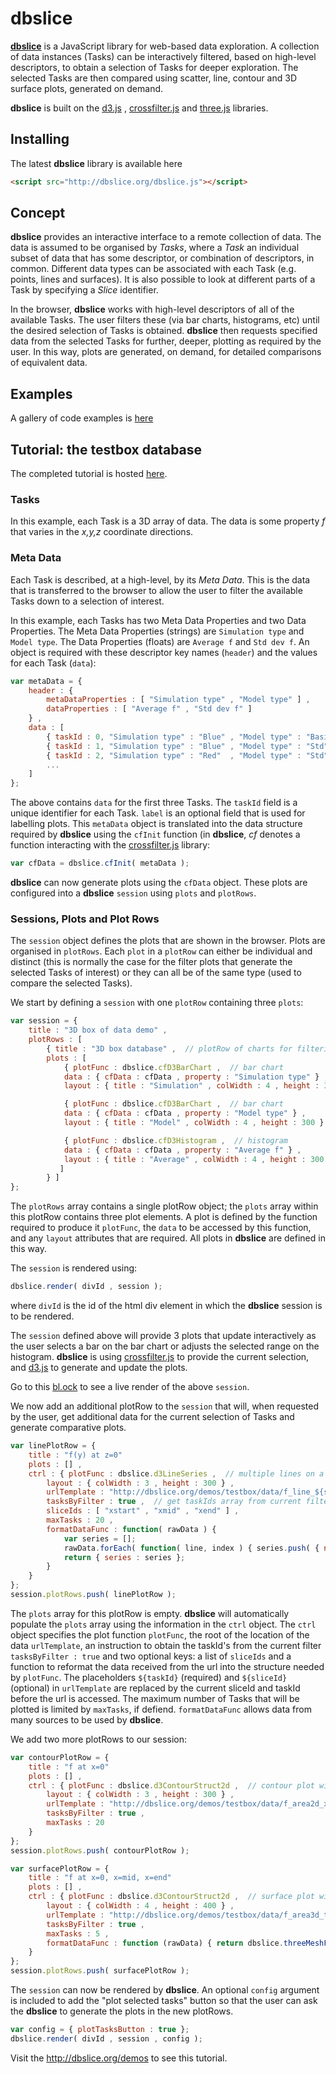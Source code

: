 # dbslice
[**dbslice**](http://www.dbslice.org) is a JavaScript library for web-based data exploration. A collection of data instances (Tasks)  can be interactively filtered, based on high-level descriptors, to obtain a selection of Tasks for deeper exploration. The selected Tasks are then compared using scatter, line, contour and 3D surface plots, generated on demand.

**dbslice** is built on the [d3.js](https://d3js.org) , [crossfilter.js](https://github.com/crossfilter/crossfilter) and [three.js](https://threejs.org) libraries.

## Installing
The latest **dbslice** library is available here

```html
<script src="http://dbslice.org/dbslice.js"></script>
```

## Concept
**dbslice** provides an interactive interface to a remote collection of data. The data is assumed to be organised by *Tasks*, where a *Task* an individual subset of data that has some descriptor, or combination of descriptors, in common. Different data types can be associated with each Task (e.g. points, lines and surfaces). It is also possible to look at different parts of a Task by specifying a *Slice* identifier.

In the browser, **dbslice** works with high-level descriptors of all of the available Tasks. The user filters these (via bar charts, histograms, etc) until the desired selection of Tasks is obtained. **dbslice**  then requests specified data from the selected Tasks for further, deeper, plotting as required by the user. In this way, plots are generated, on demand, for detailed comparisons of equivalent data.

## Examples
A gallery of code examples is [here](Examples.md)

## Tutorial: the testbox database

The completed tutorial is hosted [here](http://dbslice.org/demos/testbox).

### Tasks
In this example, each Task is a 3D array of data. The data is some property *f* that varies in the *x,y,z* coordinate directions. 

### Meta Data 
Each Task is described, at a high-level, by its *Meta Data*. This is the data that is transferred to the browser to allow the user to filter the available Tasks down to a selection of interest.

In this example, each Tasks has two Meta Data Properties and two Data Properties. The Meta Data Properties (strings) are `Simulation type` and `Model type`. The Data Properties (floats) are `Average f` and `Std dev f`. An object is required with these descriptor key names (`header`) and the values for each Task (`data`):

```javascript
var metaData = {
	header : { 
		metaDataProperties : [ "Simulation type" , "Model type" ] ,
		dataProperties : [ "Average f" , "Std dev f" ]
	} ,
	data : [
		{ taskId : 0, "Simulation type" : "Blue" , "Model type" : "Basic" , "Average f" : 0.9827, "Std dev f" : 0.0129, "label" : "Box 0" } , 
		{ taskId : 1, "Simulation type" : "Blue" , "Model type" : "Std"   , "Average f" : 1.2352, "Std dev f" : 0.0389, "label" : "Box 1" } ,
		{ taskId : 2, "Simulation type" : "Red"  , "Model type" : "Std"   , "Average f" : 2.6352, "Std dev f" : 0.0221, "label" : "Box 2" } ,
		...
	]
};
```
The above contains `data` for the first three Tasks. The `taskId` field is a unique identifier for each Task. `label` is an optional field that is used for labelling plots. This `metaData` object is translated into the data structure required by **dbslice** using the `cfInit` function (in **dbslice**, *cf* denotes a function interacting with the [crossfilter.js](https://github.com/crossfilter/crossfilter) library:

```javascript
var cfData = dbslice.cfInit( metaData );
```

**dbslice** can now generate plots using the `cfData` object. These plots are configured into a **dbslice** `session` using `plots` and `plotRows`.

### Sessions, Plots and Plot Rows
The `session` object defines the plots that are shown in the browser. Plots are organised in `plotRows`. Each `plot` in a `plotRow` can either be individual and distinct (this is normally the case for the filter plots that generate the selected Tasks of interest) or they can all be of the same type (used to compare the selected Tasks). 

We start by defining a `session` with one `plotRow` containing three `plots`:

```javascript
var session = {
	title : "3D box of data demo" ,
	plotRows : [
		{ title : "3D box database" ,  // plotRow of charts for filtering
		plots : [
		  	{ plotFunc : dbslice.cfD3BarChart ,  // bar chart
		  	data : { cfData : cfData , property : "Simulation type" } ,
		  	layout : { title : "Simulation" , colWidth : 4 , height : 300 } } ,

		  	{ plotFunc : dbslice.cfD3BarChart ,  // bar chart
		  	data : { cfData : cfData , property : "Model type" } ,
		  	layout : { title : "Model" , colWidth : 4 , height : 300 } } ,

		  	{ plotFunc : dbslice.cfD3Histogram ,  // histogram
		  	data : { cfData : cfData , property : "Average f" } ,
		  	layout : { title : "Average" , colWidth : 4 , height : 300 } } 
		   ] 
		} ]
};
```

The `plotRows` array contains a single plotRow object; the `plots` array within this plotRow contains three plot elements. A plot is defined by the function required to produce it `plotFunc`, the `data` to be accessed by this function, and any `layout` attributes that are required. All plots in **dbslice** are defined in this way.

The `session` is rendered using:

```javascript
dbslice.render( divId , session );
```
where `divId` is the id of the html div element in which the **dbslice** session is to be rendered.

The `session` defined above will provide 3 plots that update interactively as the user selects a bar on the bar chart or adjusts the selected range on the histogram. **dbslice** is using [crossfilter.js](https://github.com/crossfilter/crossfilter) to provide the current selection, and [d3.js](https://d3js.org) to generate and update the plots.

Go to this [bl.ock](http://bl.ocks.org/grahampullan/8569646fadc2fb74026e22b04539f339) to see a live render of the above `session`.

We now add an additional plotRow to the `session` that will, when requested by the user, get additional data for the current selection of Tasks and generate comparative plots.

```javascript
var linePlotRow = {
	title : "f(y) at z=0"
	plots : [] ,
	ctrl : { plotFunc : dbslice.d3LineSeries ,  // multiple lines on a single plot with d3
	    layout : { colWidth : 3 , height : 300 } ,
	    urlTemplate : "http://dbslice.org/demos/testbox/data/f_line_${sliceId}_task_${taskId}.json" ,
	    tasksByFilter : true ,  // get taskIds array from current filter selection
	    sliceIds : [ "xstart" , "xmid" , "xend" ] , 
	    maxTasks : 20 ,
	    formatDataFunc : function( rawData ) {
	       	var series = [];
	        rawData.forEach( function( line, index ) { series.push( { name : index , data : line } ) } );
	        return { series : series };
	    }
	}
};
session.plotRows.push( linePlotRow );
```
The `plots` array for this plotRow is empty. **dbslice** will automatically populate the `plots` array using the information in the `ctrl` object. The `ctrl` object specifies the plot function `plotFunc`, the root of the location of the data `urlTemplate`, an instruction to obtain the taskId's from the current filter `tasksByFilter : true` and two optional keys: a list of `sliceIds` and a function to reformat the data received from the url into the structure needed by `plotFunc`.  The placeholders `${taskId}` (required) and `${sliceId}` (optional) in `urlTemplate` are replaced by the current sliceId and taskId before the url is accessed. The maximum number of Tasks that will be plotted is limited by `maxTasks`, if defiend. `formatDataFunc` allows data from many sources to be used by **dbslice**.

We add two more plotRows to our session:

```javascript 
var contourPlotRow = {
	title : "f at x=0"
	plots : [] ,
	ctrl : { plotFunc : dbslice.d3ContourStruct2d ,  // contour plot with d3
	    layout : { colWidth : 3 , height : 300 } , 
	    urlTemplate : "http://dbslice.org/demos/testbox/data/f_area2d_xstart_task_${taskId}.json" ,
	    tasksByFilter : true ,
	    maxTasks : 20 
	} 
};
session.plotRows.push( contourPlotRow );

var surfacePlotRow = {
	title : "f at x=0, x=mid, x=end"
	plots : [] ,
	ctrl : { plotFunc : dbslice.d3ContourStruct2d ,  // surface plot with threejs
	    layout : { colWidth : 4 , height : 400 } , 
	    urlTemplate : "http://dbslice.org/demos/testbox/data/f_area3d_task_${taskId}.json" ,
	    tasksByFilter : true ,
	    maxTasks : 5 ,
	    formatDataFunc : function (rawData) { return dbslice.threeMeshFromStruct( rawData )}
	}
};
session.plotRows.push( surfacePlotRow );
```

The `session` can now be rendered by **dbslice**. An optional `config` argument is included to add the "plot selected tasks" button so that the user can ask the **dbslice** to generate the plots in the new plotRows.

```javascript
var config = { plotTasksButton : true };
dbslice.render( divId , session , config );
```

Visit the http://dbslice.org/demos to see this tutorial.




